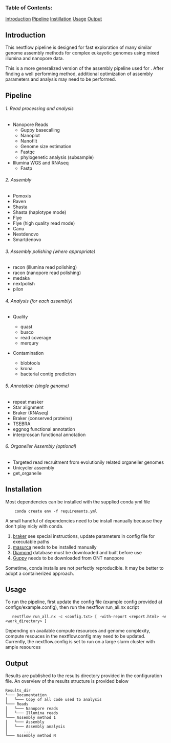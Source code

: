 
### Table of Contents:
[Introduction](#introduction)
[Pipeline](#Pipeline)
[Instillation](#Installation)
[Usage](#usage)
[Output](#output)

## Introduction
This nextflow pipeline is designed for fast exploration of many similar genome assembly methods for complex eukayotic genomes using mixed illumina and nanopore data.

This is a more generalized version of the assembly pipeline used for <insert publication>. After finding a well performing method, additional optimization of assembly parameters and analysis may need to be performed.

## Pipeline 

###### 1. Read processing and analysis
- Nanopore Reads
    - Guppy basecalling
    - Nanoplot
    - Nanofilt
    - Genome size estimation
    - Fastqc
    - phylogenetic analysis (subsample)
- Illumina WGS and RNAseq
    - Fastp

###### 2. Assembly
- Pomoxis
- Raven
- Shasta
- Shasta (haplotype mode)
- Flye
- Flye (high quality read mode)
- Canu
- Nextdenovo
- Smartdenovo
    
###### 3. Assembly polishing (where appropriate)
- racon (illumina read polishing)
- racon (nanopore read polishing)
- medaka
- nextpolish
- pilon

###### 4. Analysis (for each assembly)
- Quality
    - quast
    - busco
    - read coverage
    - merqury

- Contamination 
    - blobtools 
    - krona 
    - bacterial contig prediction 

###### 5. Annotation (single genome)
- repeat masker
- Star alignment
- Braker (RNAseq)
- Braker (conserved proteins)
- TSEBRA 
- eggnog functional annotation
- interproscan functional annotation

###### 6. Organeller Assembly (optional)
- Targeted read recruitment from evolutionily related organeller genomes
- Unicycler assembly
- get_organelle


## Installation

Most dependencies can be installed with the supplied conda yml file

```
    conda create env -f requirements.yml
```

A small handful of dependencies need to be install manually because they don't play nicly with conda.
1. [braker](https://github.com/Gaius-Augustus/BRAKER#installation) see special instructions, update parameters in config file for executable paths
2. [masurca](https://github.com/alekseyzimin/masurca#2-installation-instructions) needs to be installed manually
3. [Diamond](https://github.com/bbuchfink/diamond) database must be downloaded and built before use
4. [Guppy](https://community.nanoporetech.com/docs/prepare/library_prep_protocols/Guppy-protocol/v/gpb_2003_v1_revax_14dec2018/guppy-software-overview) needs to be downloaded from ONT nanopore

Sometime, conda installs are not perfectly reproducible. It may be better to adopt a containerized approach.

## Usage
 To run the pipeline, first update the config file (example config provided at configs/example.config), then run the nextflow run_all.nx script
 ```
    nextflow run_all.nx -c <config.txt> [ -with-report <report.html> -w <work_directory> ]
 ```

 Depending on available compute resources and genome complexity, compute resouces in the nextflow.config may need to be updated. Currently, the nextflow.config is set to run on a large slurm cluster with ample resources

## Output

Results are published to the results directory provided in the configuration file. An overview of the results structure is provided below


```
Results_dir  
└─── Documentation
│   └─── Copy of all code used to analysis
└─── Reads
│   └─── Nanopore reads
│   └─── Illumina reads
└─── Assembly method 1
│   └─── Assembly
│   └─── Assembly analysis
│       ...      
└─── Assembly method N
```
